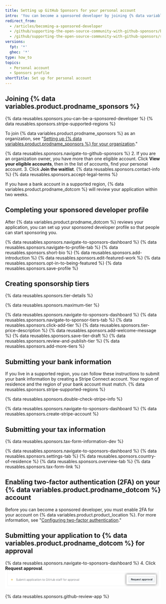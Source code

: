 ```yaml
---
title: Setting up GitHub Sponsors for your personal account
intro: 'You can become a sponsored developer by joining {% data variables.product.prodname_sponsors %}, completing your sponsored developer profile, creating sponsorship tiers, submitting your bank and tax information, and enabling two-factor authentication for your account on {% data variables.product.product_location %}.'
redirect_from:
  - /articles/becoming-a-sponsored-developer
  - /github/supporting-the-open-source-community-with-github-sponsors/becoming-a-sponsored-developer
  - /github/supporting-the-open-source-community-with-github-sponsors/setting-up-github-sponsors-for-your-user-account
versions:
  fpt: '*'
  ghec: '*'
type: how_to
topics:
  - Personal account
  - Sponsors profile
shortTitle: Set up for personal account
---
```


## Joining {% data variables.product.prodname_sponsors %}

{% data reusables.sponsors.you-can-be-a-sponsored-developer %} {% data reusables.sponsors.stripe-supported-regions %}

To join {% data variables.product.prodname_sponsors %} as an organization, see "[Setting up {% data variables.product.prodname_sponsors %} for your organization](/sponsors/receiving-sponsorships-through-github-sponsors/setting-up-github-sponsors-for-your-organization)."

{% data reusables.sponsors.navigate-to-github-sponsors %}
2. If you are an organization owner, you have more than one eligible account. Click **View your eligible accounts**, then in the list of accounts, find your personal account.
3. Click **Join the waitlist**.
{% data reusables.sponsors.contact-info %}
{% data reusables.sponsors.accept-legal-terms %}

If you have a bank account in a supported region, {% data variables.product.prodname_dotcom %} will review your application within two weeks.

## Completing your sponsored developer profile

After {% data variables.product.prodname_dotcom %} reviews your application, you can set up your sponsored developer profile so that people can start sponsoring you.

{% data reusables.sponsors.navigate-to-sponsors-dashboard %}
{% data reusables.sponsors.navigate-to-profile-tab %}
{% data reusables.sponsors.short-bio %}
{% data reusables.sponsors.add-introduction %}
{% data reusables.sponsors.edit-featured-work %}
{% data reusables.sponsors.opt-in-to-being-featured %}
{% data reusables.sponsors.save-profile %}

## Creating sponsorship tiers

{% data reusables.sponsors.tier-details %}

{% data reusables.sponsors.maximum-tier %}

{% data reusables.sponsors.navigate-to-sponsors-dashboard %}
{% data reusables.sponsors.navigate-to-sponsor-tiers-tab %}
{% data reusables.sponsors.click-add-tier %}
{% data reusables.sponsors.tier-price-description %}
{% data reusables.sponsors.add-welcome-message %}
{% data reusables.sponsors.save-tier-draft %}
{% data reusables.sponsors.review-and-publish-tier %}
{% data reusables.sponsors.add-more-tiers %}

## Submitting your bank information

If you live in a supported region, you can follow these instructions to submit your bank information by creating a Stripe Connect account. Your region of residence and the region of your bank account must match. {% data reusables.sponsors.stripe-supported-regions %}

{% data reusables.sponsors.double-check-stripe-info %}

{% data reusables.sponsors.navigate-to-sponsors-dashboard %}
{% data reusables.sponsors.create-stripe-account %}

## Submitting your tax information

{% data reusables.sponsors.tax-form-information-dev %}

{% data reusables.sponsors.navigate-to-sponsors-dashboard %}
{% data reusables.sponsors.settings-tab %}
{% data reusables.sponsors.country-of-residence %}
{% data reusables.sponsors.overview-tab %}
{% data reusables.sponsors.tax-form-link %}

## Enabling two-factor authentication (2FA) on your {% data variables.product.prodname_dotcom %} account

Before you can become a sponsored developer, you must enable 2FA for your account on {% data variables.product.product_location %}. For more information, see "[Configuring two-factor authentication](/articles/configuring-two-factor-authentication)."

## Submitting your application to {% data variables.product.prodname_dotcom %} for approval

{% data reusables.sponsors.navigate-to-sponsors-dashboard %}
4. Click **Request approval**.
  ![Request approval button](/assets/images/help/sponsors/request-approval-button.png)

{% data reusables.sponsors.github-review-app %}
